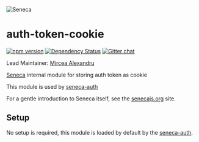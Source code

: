 ![Seneca](http://senecajs.org/files/assets/seneca-logo.png)

auth-token-cookie
========================

[![npm version][npm-badge]][npm-url]
[![Dependency Status][david-badge]][david-url]
[![Gitter chat][gitter-badge]][gitter-url]

Lead Maintainer: [Mircea Alexandru](https://github.com/mirceaalexandru)

[Seneca](http://senecajs.org) internal module for storing auth token as cookie

This module is used by [seneca-auth](https://www.npmjs.com/package/seneca-auth)

For a gentle introduction to Seneca itself, see the [senecajs.org](http://senecajs.org) site.

## Setup
No setup is required, this module is loaded by default by the [seneca-auth](https://www.npmjs.com/package/seneca-auth).

[npm-badge]: https://badge.fury.io/js/auth-token-cookie.svg
[npm-url]: https://badge.fury.io/js/auth-token-cookie
[david-badge]: https://david-dm.org/senecajs/auth-token-cookie.svg
[david-url]: https://david-dm.org/senecajs/auth-token-cookie
[gitter-badge]: https://badges.gitter.im/senecajs/seneca.png
[gitter-url]: https://gitter.im/senecajs/seneca
